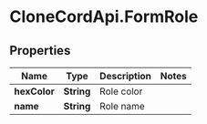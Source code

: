 # CloneCordApi.FormRole

## Properties

Name | Type | Description | Notes
------------ | ------------- | ------------- | -------------
**hexColor** | **String** | Role color | 
**name** | **String** | Role name | 


